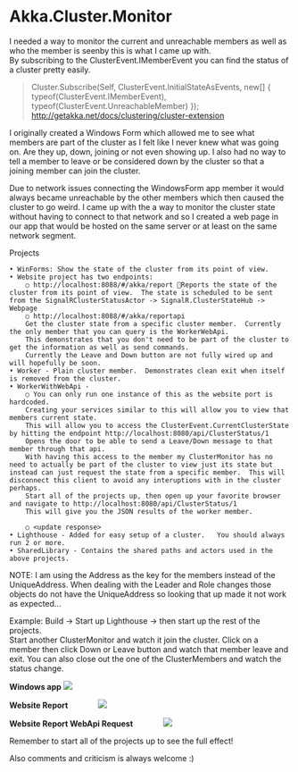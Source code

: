 # Akka.Cluster.Monitor

I needed a way to monitor the current and unreachable members as well as who the member is seenby  this is what I came up with.  
By subscribing to the ClusterEvent.IMemberEvent you can find the status of a cluster pretty easily.

>Cluster.Subscribe(Self, ClusterEvent.InitialStateAsEvents, new[] { typeof(ClusterEvent.IMemberEvent), typeof(ClusterEvent.UnreachableMember) });    
http://getakka.net/docs/clustering/cluster-extension        

I originally created a Windows Form which allowed me to see what members are part of the cluster as I felt like I never knew what was going on.  Are they up, down, joining or not even showing up.
I also had no way to tell a member to leave or be considered down by the cluster so that a joining member can join the cluster.   

Due to network issues connecting the WindowsForm app member it would always became unreachable by the other members which then caused the cluster to go weird. I came up with the a way to monitor the cluster state without having to connect to that network and so I created a web page in our app that would be hosted on the same server or at least on the same network segment.

Projects

	• WinForms: Show the state of the cluster from its point of view.
	• Website project has two endpoints: 
		○ http://localhost:8088/#/akka/report Reports the state of the cluster from its point of view.  The state is scheduled to be sent from the SignalRClusterStatusActor -> SignalR.ClusterStateHub -> Webpage 
		○ http://localhost:8088/#/akka/reportapi  
		Get the cluster state from a specific cluster member.  Currently the only member that you can query is the WorkerWebApi.
		This demonstrates that you don't need to be part of the cluster to get the information as well as send commands.
		Currently the Leave and Down button are not fully wired up and will hopefully be soon.
	• Worker - Plain cluster member.  Demonstrates clean exit when itself is removed from the cluster.
	• WorkerWithWebApi - 
		○ You can only run one instance of this as the website port is hardcoded.
		Creating your services similar to this will allow you to view that members current state.
		This will allow you to access the ClusterEvent.CurrentClusterState by hitting the endpoint http://localhost:8080/api/ClusterStatus/1
		Opens the door to be able to send a Leave/Down message to that member through that api.
		With having this access to the member my ClusterMonitor has no need to actually be part of the cluster to view just its state but instead can just request the state from a specific member.  This will disconnect this client to avoid any interuptions with in the cluster perhaps.  
		Start all of the projects up, then open up your favorite browser and navigate to http://localhost:8080/api/ClusterStatus/1
		This will give you the JSON results of the worker member. 
		
		○ <update response>  
	• Lighthouse - Added for easy setup of a cluster.   You should always run 2 or more.
	• SharedLibrary - Contains the shared paths and actors used in the above projects.


NOTE: I am using the Address as the key for the members instead of the UniqueAddress.
When dealing with the Leader and Role changes those objects do not have the UniqueAddress so looking that up made it not work as expected...

Example:
Build -> Start up Lighthouse -> then start up the rest of the projects.  
Start another ClusterMonitor and watch it join the cluster.
Click on a member then click Down or Leave button and watch that member leave and exit.
You can also close out the one of the ClusterMembers and watch the status change.

<b>Windows app</b>
<img src="https://github.com/cgstevens/Akka.Cluster.Monitor/blob/master/ClusterMonitor.jpg"/>

<b>Website Report</b>
<img style="margin-left: 50px;" src="https://github.com/cgstevens/Akka.Cluster.Monitor/blob/master/SelfWebClusterMonitor.jpg"/>

<b>Website Report WebApi Request</b>
<img style="margin-left: 50px;" src="https://github.com/cgstevens/Akka.Cluster.Monitor/blob/master/WebApiClusterMonitor.jpg"/>

Remember to start all of the projects up to see the full effect!

Also comments and criticism is always welcome :)
